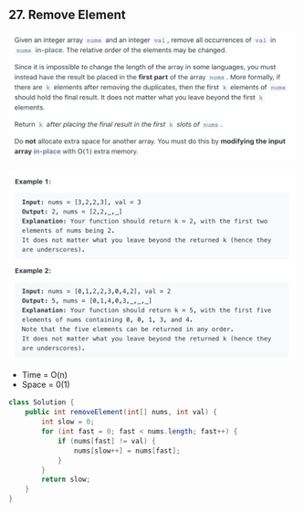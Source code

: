 ## 27. Remove Element

![](img/2021-06-30-19-13-01.png)

![](img/2021-06-30-19-13-23.png)

- Time = O(n)
- Space = 0(1)

```java
class Solution {
    public int removeElement(int[] nums, int val) {
        int slow = 0;
        for (int fast = 0; fast < nums.length; fast++) {
            if (nums[fast] != val) {
                nums[slow++] = nums[fast];
            }
        }
        return slow;
    }
}
```